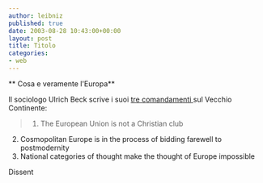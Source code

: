 ```yaml
---
author: leibniz
published: true
date: 2003-08-28 10:43:00+00:00
layout: post
title: Titolo
categories:
- web
---
```


   **   Cosa e veramente l'Europa**

Il sociologo Ulrich Beck scrive i suoi  [ tre comandamenti ](http://www.dissentmagazine.org/menutest/articles/su03/beck.htm)sul Vecchio Continente:

>  
> 
> 1. The European Union is not a Christian club   
2. Cosmopolitan Europe is in the process of bidding farewell to postmodernity   
3. National categories of thought make the thought of Europe impossible

Dissent
